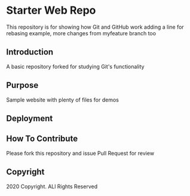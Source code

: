 # Starter Web Repo

This repository is for showing how Git and GitHub work adding a line for rebasing example, more changes from myfeature branch too

## Introduction

A basic repository forked for studying Git's functionality

## Purpose

Sample website with plenty of files for demos

## Deployment

## How To Contribute

Please fork this repository and issue Pull Request for review

## Copyright

2020 Copyright. ALl Rights Reserved